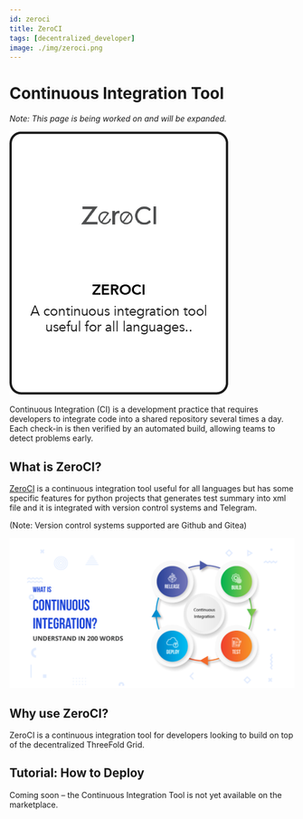 ```yaml
---
id: zeroci
title: ZeroCI
tags: [decentralized_developer]
image: ./img/zeroci.png
---
```


# Continuous Integration Tool

*Note: This page is being worked on and will be expanded.*

![](./img/zeroci.png)

Continuous Integration (CI) is a development practice that requires developers to integrate code into a shared repository several times a day. Each check-in is then verified by an automated build, allowing teams to detect problems early.

## What is ZeroCI?

[ZeroCI](https://github.com/threefoldtech/zeroCI) is a continuous integration tool useful for all languages but has some specific features for python projects that generates test summary into xml file and it is integrated with version control systems and Telegram.

(Note: Version control systems supported are Github and Gitea)

![](./img/cont_integr.png)

## Why use ZeroCI?

ZeroCI is a continuous integration tool for developers looking to build on top of the decentralized ThreeFold Grid.

## Tutorial: How to Deploy

Coming soon – the Continuous Integration Tool is not yet available on the marketplace.

